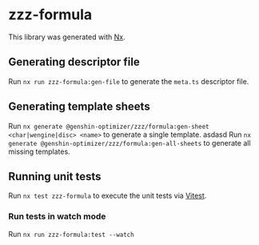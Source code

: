# zzz-formula

This library was generated with [Nx](https://nx.dev).

## Generating descriptor file

Run `nx run zzz-formula:gen-file` to generate the `meta.ts` descriptor file.

## Generating template sheets

Run `nx generate @genshin-optimizer/zzz/formula:gen-sheet <char|wengine|disc> <name>` to generate a single template.
asdasd
Run `nx generate @genshin-optimizer/zzz/formula:gen-all-sheets` to generate all missing templates.

## Running unit tests

Run `nx test zzz-formula` to execute the unit tests via [Vitest](https://vitest.dev/).

### Run tests in watch mode

Run `nx run zzz-formula:test --watch`
